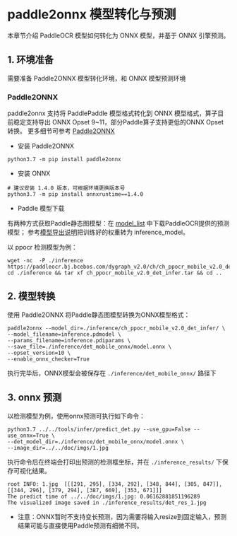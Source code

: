 # paddle2onnx 模型转化与预测

本章节介绍 PaddleOCR 模型如何转化为 ONNX 模型，并基于 ONNX 引擎预测。

## 1. 环境准备

需要准备 Paddle2ONNX 模型转化环境，和 ONNX 模型预测环境

###  Paddle2ONNX
paddle2onnx 支持将 PaddlePaddle 模型格式转化到 ONNX 模型格式，算子目前稳定支持导出 ONNX Opset 9~11，部分Paddle算子支持更低的ONNX Opset转换。
更多细节可参考 [Paddle2ONNX](https://github.com/PaddlePaddle/Paddle2ONNX/blob/develop/README_zh.md)

- 安装 Paddle2ONNX
```
python3.7 -m pip install paddle2onnx
```

- 安装 ONNX
```
# 建议安装 1.4.0 版本，可根据环境更换版本号
python3.7 -m pip install onnxruntime==1.4.0
```
- Paddle 模型下载

有两种方式获取Paddle静态图模型：在 [model_list](../../doc/doc_ch/models_list.md) 中下载PaddleOCR提供的预测模型；
参考[模型导出说明](../../doc/doc_ch/inference.md#训练模型转inference模型)把训练好的权重转为 inference_model。

以 ppocr 检测模型为例：

```
wget -nc  -P ./inference https://paddleocr.bj.bcebos.com/dygraph_v2.0/ch/ch_ppocr_mobile_v2.0_det_infer.tar
cd ./inference && tar xf ch_ppocr_mobile_v2.0_det_infer.tar && cd ..
```

## 2. 模型转换

使用 Paddle2ONNX 将Paddle静态图模型转换为ONNX模型格式：

```
paddle2onnx --model_dir=./inference/ch_ppocr_mobile_v2.0_det_infer/ \
--model_filename=inference.pdmodel \
--params_filename=inference.pdiparams \
--save_file=./inference/det_mobile_onnx/model.onnx \
--opset_version=10 \
--enable_onnx_checker=True
```

执行完毕后，ONNX模型会被保存在 `./inference/det_mobile_onnx/` 路径下

## 3. onnx 预测

以检测模型为例，使用onnx预测可执行如下命令：

```
python3.7 ../../tools/infer/predict_det.py --use_gpu=False --use_onnx=True \
--det_model_dir=./inference/det_mobile_onnx/model.onnx \
--image_dir=../../doc/imgs/1.jpg
```

执行命令后在终端会打印出预测的检测框坐标，并在 `./inference_results/` 下保存可视化结果。

```
root INFO: 1.jpg  [[[291, 295], [334, 292], [348, 844], [305, 847]], [[344, 296], [379, 294], [387, 669], [353, 671]]]
The predict time of ../../doc/imgs/1.jpg: 0.06162881851196289
The visualized image saved in ./inference_results/det_res_1.jpg
```

* 注意：ONNX暂时不支持变长预测，因为需要将输入resize到固定输入，预测结果可能与直接使用Paddle预测有细微不同。
